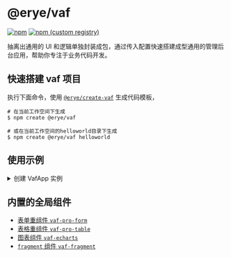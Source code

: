 # @erye/vaf

[![npm](https://img.shields.io/npm/v/@erye/vaf)](https://www.npmjs.com/package/@erye/vaf)
[![npm (custom registry)](https://img.shields.io/npm/v/@erye/vaf/latest?label=npmmirror&logo=npmmirror&registry_uri=https%3A%2F%2Fregistry.npmmirror.com)](https://npmmirror.com/package/@erye/vaf)

抽离出通用的 UI 和逻辑单独封装成包，通过传入配置快速搭建成型通用的管理后台应用，帮助你专注于业务代码开发。

## 快速搭建 vaf 项目

执行下面命令，使用 [`@erye/create-vaf`](https://www.npmjs.com/package/@erye/create-vaf) 生成代码模板，

```shell
# 在当前工作空间下生成
$ npm create @erye/vaf

# 或在当前工作空间的helloworld目录下生成
$ npm create @erye/vaf helloworld
```

## 使用示例

<details>
  <summary>创建 VafApp 实例</summary>

```javascript
import "element-plus/dist/index.css";
import "@erye/vaf/dist/index.css";

import ElementPlus from "element-plus";
import { createVafApp } from "@erye/vaf";

const { app } = createVafApp({
  settingConfig: {
    name: "@erye/vaf",
    slogan: "方便、快捷、精准",
    logo: "/logo.png",
    copyright: "本网站属于个人技术分享网站",
  },
  dataFuncConfig: {
    login: AuthService.login,
    getUserinfo: AuthService.getUserinfo,
    logout: AuthService.logout,
  },
  sidebarConfig: {
    logo: "/logo.png", // 左侧菜单的logo
    menus: [
      {
        // type: router-link => 路由, http-link => 超链接目标的 URL
        // 可以有children，即可以有子菜单
        type: "router-link",
        // id与路由配置的VafId相互对应,
        // 当切换路由时, 程序内部根据id与VafId来找到匹配的菜单,
        // 将它们加上高亮样式.
        id: "/home",
        path: '/home',
        title: "首页",
        children: [],
        // 是否隐藏显示，默认为false
        hidden: false,
        // 依赖这2个字段方式，来完成左侧菜单的角色过滤
        authLevel: 2, // 0=>匿名 | 1=>登录(默认) | 2=>需鉴别角色
        authRoles: ["super-admin"], // 当鉴权等级为2时，该字段才有效，默认为空数组
      },
      {
        type: "http-link",
        path: "https://staging-cn.vuejs.org/",
        title: "Vue3",
      },
    ],
  },
  routeConfig: {
    mode = "hash", // hash || history
    base = "/",
    // vaf约束的路由配置，会插在VafPageLayout中。
    // 约束只能使用一个层级的路由, 也就是不能有children选项。
    pageRoutes: [
      {
        path: "/home",
        meta: {
          VafId: "/home",
          VafAuthLevel: 1,
          title: "首页",
        },
        component: () => import("./pages/Home.vue"),
      },
      {
        path: "/super-admin/admin",
        meta: {
          VafId: "/super-admin/admin",
          // 依赖这2个字段方式，来完成路由的鉴权
          VafAuthLevel: 2, // 0=>匿名 | 1=>登录(默认) | 2=>需鉴别角色
          VafAuthRoles: ["super-admin"], // 当鉴权等级为2时，该字段才有效，默认为空数组
          title: "管理员",
        },
        component: () => import("./pages/SuperAdmin/Admin.vue"),
      },
    ],
    // 原生的路由配置，不做约束，可以使用多层级路由。
    vanillaRoutes: [
      {
        redirect: "/home",
        path: "/",
        name: "/",
      },
      {
        path: "/helloworld",
        name: "/helloworld",
        meta: {
          // VafId与sidebarConfig.menus里的菜单的id相互对应,
          // 当切换路由时, 程序内部根据VafId来找到sidebarConfig.menus里对应的菜单,
          // 将它们加上高亮样式.
          VafId: "/helloworld",

          // 依赖这2个字段方式，来完成路由的鉴权
          VafAuthLevel: 0, // 0=>匿名 | 1=>登录(默认) | 2=>需鉴别角色
          VafAuthRoles: [], // 当鉴权等级为2时，该字段才有效，默认为空数组

          title: "Hello World",
        },
        component: () => import("./pages/HelloWorld.vue"),
      },
    ],
    // 路由守卫函数参数与VueRouter的保持一致 https://router.vuejs.org/zh/api/#aftereach
    globalNavigationGuards: {
      // beforeEach() {}, // 如果设置了，会覆盖内置的beforeEach守卫
      // afterEach() {},// 如果设置了，会覆盖内置的afterEach守卫
      // beforeResolve() {},
      // onError() {},
    },
  },
});
app.use(ElementPlus);
app.mount("#app");
```

</details>

## 内置的全局组件

- [表单重组件 `vaf-pro-form`](https://github.com/chenhaihong/vaf/tree/main/src/ProComponents/VafProForm)
- [表格重组件 `vaf-pro-table`](https://github.com/chenhaihong/vaf/tree/main/src/ProComponents/VafProTable)
- [图表组件 `vaf-echarts`](https://github.com/chenhaihong/vaf/tree/main/src/components/VafEcharts)
- [`fragment` 组件 `vaf-fragment`](https://github.com/chenhaihong/vaf/tree/main/src/components/VafFragment)

